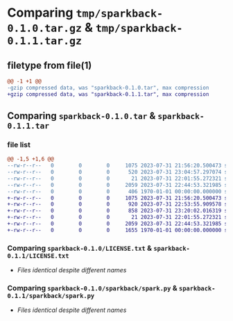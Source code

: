 # Comparing `tmp/sparkback-0.1.0.tar.gz` & `tmp/sparkback-0.1.1.tar.gz`

## filetype from file(1)

```diff
@@ -1 +1 @@
-gzip compressed data, was "sparkback-0.1.0.tar", max compression
+gzip compressed data, was "sparkback-0.1.1.tar", max compression
```

## Comparing `sparkback-0.1.0.tar` & `sparkback-0.1.1.tar`

### file list

```diff
@@ -1,5 +1,6 @@
--rw-r--r--   0        0        0     1075 2023-07-31 21:56:20.500473 sparkback-0.1.0/LICENSE.txt
--rw-r--r--   0        0        0      520 2023-07-31 23:04:57.297074 sparkback-0.1.0/pyproject.toml
--rw-r--r--   0        0        0       21 2023-07-31 22:01:55.272321 sparkback-0.1.0/sparkback/__init__.py
--rw-r--r--   0        0        0     2059 2023-07-31 22:44:53.321985 sparkback-0.1.0/sparkback/spark.py
--rw-r--r--   0        0        0      406 1970-01-01 00:00:00.000000 sparkback-0.1.0/PKG-INFO
+-rw-r--r--   0        0        0     1075 2023-07-31 21:56:20.500473 sparkback-0.1.1/LICENSE.txt
+-rw-r--r--   0        0        0      920 2023-07-31 22:53:55.909578 sparkback-0.1.1/README.md
+-rw-r--r--   0        0        0      858 2023-07-31 23:20:02.016319 sparkback-0.1.1/pyproject.toml
+-rw-r--r--   0        0        0       21 2023-07-31 22:01:55.272321 sparkback-0.1.1/sparkback/__init__.py
+-rw-r--r--   0        0        0     2059 2023-07-31 22:44:53.321985 sparkback-0.1.1/sparkback/spark.py
+-rw-r--r--   0        0        0     1655 1970-01-01 00:00:00.000000 sparkback-0.1.1/PKG-INFO
```

### Comparing `sparkback-0.1.0/LICENSE.txt` & `sparkback-0.1.1/LICENSE.txt`

 * *Files identical despite different names*

### Comparing `sparkback-0.1.0/sparkback/spark.py` & `sparkback-0.1.1/sparkback/spark.py`

 * *Files identical despite different names*

